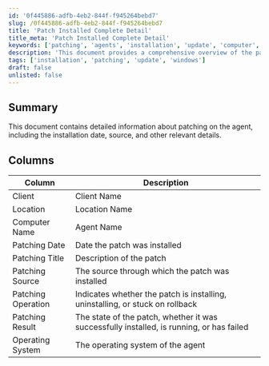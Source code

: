 ```yaml
---
id: '0f445886-adfb-4eb2-844f-f945264bebd7'
slug: /0f445886-adfb-4eb2-844f-f945264bebd7
title: 'Patch Installed Complete Detail'
title_meta: 'Patch Installed Complete Detail'
keywords: ['patching', 'agents', 'installation', 'update', 'computer', 'status']
description: 'This document provides a comprehensive overview of the patching process on agents, including details such as the installation date, source of the patch, and the current status of the patching operation. It outlines the key columns that represent various aspects of the patching information, making it a valuable resource for monitoring and managing agent updates.'
tags: ['installation', 'patching', 'update', 'windows']
draft: false
unlisted: false
---
```


## Summary

This document contains detailed information about patching on the agent, including the installation date, source, and other relevant details.

## Columns

| Column              | Description                                                                                     |
|---------------------|-------------------------------------------------------------------------------------------------|
| Client              | Client Name                                                                                    |
| Location            | Location Name                                                                                  |
| Computer Name       | Agent Name                                                                                     |
| Patching Date       | Date the patch was installed                                                                    |
| Patching Title      | Description of the patch                                                                        |
| Patching Source     | The source through which the patch was installed                                                |
| Patching Operation   | Indicates whether the patch is installing, uninstalling, or stuck on rollback                 |
| Patching Result     | The state of the patch, whether it was successfully installed, is running, or has failed       |
| Operating System    | The operating system of the agent                                                               |

